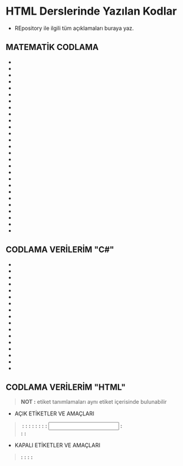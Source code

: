 # HTML Derslerinde Yazılan Kodlar

- REpository ile ilgili tüm açıklamaları buraya yaz.
  


## MATEMATİK CODLAMA ##

- 

- 

- 

- 

- 

- 

- 

- 

- 

- 

- 

- 

- 

- 

- 

- 

- 

- 

- 

- 

- 

- 

- 

- 

- 

- 

- 



## CODLAMA VERİLERİM "C#" ##

- 

- 

- 

- 

- 

- 

- 

- 

- 

- 

- 

- 

- 

- 

- 

- 

- 


## CODLAMA VERİLERİM "HTML" ##

>**NOT :** etiket tanımlamaları aynı etiket içerisinde bulunabilir

- AÇIK ETİKETLER VE AMAÇLARI
>**<img> :**
>**<src> :**
>**<alt> :**
>**<meta> :**
>**<charset> :**
>**<name> :**
>**<content> :**
>**<link> :**
>**<input> :**
>**<br> :**
>**<link> :**
>
>
>
>
>
>
>
>
>
>
>
>
>
>


- KAPALI ETİKETLER VE AMAÇLARI
>**<head> :**
>**<html> :**
>**<lang> :**
>**<body> :**
>**<title> :**
>**<h1> :**
>**<a> :**
>**<href> :**
>**<target> :**
>**<div> :**
>**<li> :**
>**<ol> :**
>**<ul> :**
>**<caption> :**
>**<table> :**
>**<tr> :**
>**<td> :**
>**<span> :**
>**<id> :**
>
>
>
>
>
>
>
>
>
>
>
>

- 

- 

- 

- 

- 

- 

- 

- 

- 



## CODLAMA VERİLERİM "Phyton" ##

- 

- 

- 

- 

- 

- 

- 

- 

- 

- 

- 

- 

- 

- 

- 

- 

- 

- 

- 


## CODLAMA VERİLERİM "Linux" ##

- 

- 

- 

- 

- 

- 

- 

- 

- 

- 

- 

- 

- 

- 

- 

- 

- 

- 

- 

- 

- 

- 








